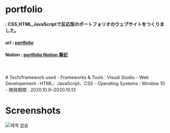 # portfolio
**: CSS,HTML,JavaScriptで反応型のポートフォリオのウェブサイトをつくりました。**
#### url : [portfolio](https://honghyunahn.github.io/portfolio/)
#### Notion : [portfolio Notion 筆記](https://anh288.notion.site/THEORY-d220f1dd145649e5b16b6c87e460e928)
<br>
<br>
# Tech/framework used
- Frameworks & Tools : Visual Studio
- Web Developement : HTML、JavaScript、CSS
- Operating Systems : Window 10
- 開発期間 : 2020.10.9~2020.10.13
<br>

# Screenshots
![제목 없음](https://user-images.githubusercontent.com/54131117/128981167-677e2348-7651-4660-b232-c5c4653a2a6f.jpg)
